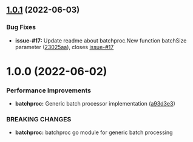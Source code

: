## [1.0.1](https://github.com/aryannr97/batchproc/compare/v1.0.0...v1.0.1) (2022-06-03)


### Bug Fixes

* **issue-#17:** Update readme about batchproc.New function batchSize parameter ([23025aa](https://github.com/aryannr97/batchproc/commit/23025aa9d99d55ebffad97383453247568746f54)), closes [issue-#17](https://github.com/issue-/issues/17)

# 1.0.0 (2022-06-02)


### Performance Improvements

* **batchproc:** Generic batch processor implementation ([a93d3e3](https://github.com/aryannr97/batchproc/commit/a93d3e33963c2e10c1bfd2e34c378303d78103b9))


### BREAKING CHANGES

* **batchproc:** batchproc go module for generic batch processing

